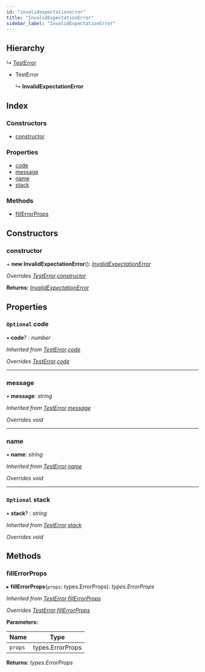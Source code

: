 ```yaml
---
id: "invalidexpectationerror"
title: "InvalidExpectationError"
sidebar_label: "InvalidExpectationError"
---
```


## Hierarchy

  ↳ [TestError](testerror.md)

* TestError

  ↳ **InvalidExpectationError**

## Index

### Constructors

* [constructor](invalidexpectationerror.md#constructor)

### Properties

* [code](invalidexpectationerror.md#optional-code)
* [message](invalidexpectationerror.md#message)
* [name](invalidexpectationerror.md#name)
* [stack](invalidexpectationerror.md#optional-stack)

### Methods

* [fillErrorProps](invalidexpectationerror.md#fillerrorprops)

## Constructors

###  constructor

\+ **new InvalidExpectationError**(): *[InvalidExpectationError](invalidexpectationerror.md)*

*Overrides [TestError](testerror.md).[constructor](testerror.md#constructor)*

**Returns:** *[InvalidExpectationError](invalidexpectationerror.md)*

## Properties

### `Optional` code

• **code**? : *number*

*Inherited from [TestError](testerror.md).[code](testerror.md#optional-code)*

*Overrides [TestError](testerror.md).[code](testerror.md#optional-code)*

___

###  message

• **message**: *string*

*Inherited from [TestError](testerror.md).[message](testerror.md#message)*

*Overrides void*

___

###  name

• **name**: *string*

*Inherited from [TestError](testerror.md).[name](testerror.md#name)*

*Overrides void*

___

### `Optional` stack

• **stack**? : *string*

*Inherited from [TestError](testerror.md).[stack](testerror.md#optional-stack)*

*Overrides void*

## Methods

###  fillErrorProps

▸ **fillErrorProps**(`props`: types.ErrorProps): *types.ErrorProps*

*Inherited from [TestError](testerror.md).[fillErrorProps](testerror.md#fillerrorprops)*

*Overrides [TestError](testerror.md).[fillErrorProps](testerror.md#fillerrorprops)*

**Parameters:**

Name | Type |
------ | ------ |
`props` | types.ErrorProps |

**Returns:** *types.ErrorProps*
